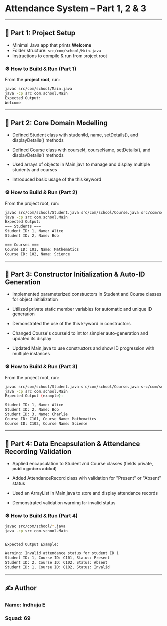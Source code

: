 # Attendance System – Part 1, 2 & 3

---

## 📌 Part 1: Project Setup
- Minimal Java app that prints **Welcome**
- Folder structure: `src/com/school/Main.java`
- Instructions to compile & run from project root

### ⚙️ How to Build & Run (Part 1)
From the **project root**, run:

```bash
javac src/com/school/Main.java
java -cp src com.school.Main
Expected Output:
Welcome
```
--- 

## 📌 Part 2: Core Domain Modelling
- Defined Student class with studentId, name, setDetails(), and displayDetails() methods

- Defined Course class with courseId, courseName, setDetails(), and displayDetails() methods

- Used arrays of objects in Main.java to manage and display multiple students and courses

- Introduced basic usage of the this keyword

### ⚙️ How to Build & Run (Part 2)
From the project root, run:

```bash
javac src/com/school/Student.java src/com/school/Course.java src/com/school/Main.java
java -cp src com.school.Main
Expected Output:
=== Students ===
Student ID: 1, Name: Alice
Student ID: 2, Name: Bob

=== Courses ===
Course ID: 101, Name: Mathematics
Course ID: 102, Name: Science

```

--- 

## 📌 Part 3: Constructor Initialization & Auto-ID Generation
- Implemented parameterized constructors in Student and Course classes for object initialization

- Utilized private static member variables for automatic and unique ID generation

- Demonstrated the use of the this keyword in constructors

- Changed Course's courseId to int for simpler auto-generation and updated its display

- Updated Main.java to use constructors and show ID progression with multiple instances

### ⚙️ How to Build & Run (Part 3)
From the project root, run:

```bash
javac src/com/school/Student.java src/com/school/Course.java src/com/school/Main.java
java -cp src com.school.Main
Expected Output (example):

Student ID: 1, Name: Alice
Student ID: 2, Name: Bob
Student ID: 3, Name: Charlie
Course ID: C101, Course Name: Mathematics
Course ID: C102, Course Name: Science
```
---

## 📌 Part 4: Data Encapsulation & Attendance Recording Validation

- Applied encapsulation to Student and Course classes (fields private, public getters added)

- Added AttendanceRecord class with validation for "Present" or "Absent" status

- Used an ArrayList in Main.java to store and display attendance records

- Demonstrated validation warning for invalid status

### ⚙️ How to Build & Run (Part 4)

```bash
javac src/com/school/*.java
java -cp src com.school.Main


Expected Output Example:

Warning: Invalid attendance status for student ID 1
Student ID: 1, Course ID: C101, Status: Present
Student ID: 2, Course ID: C102, Status: Absent
Student ID: 1, Course ID: C102, Status: Invalid
```
--- 

## ✍️ Author
### Name: Indhuja E
### Squad: 69

